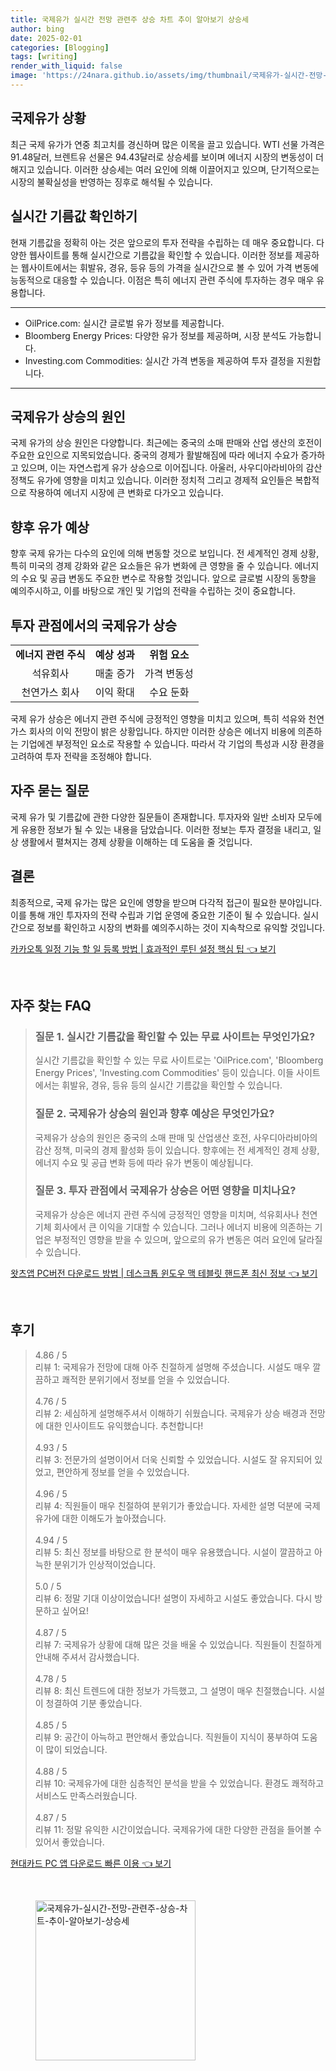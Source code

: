 ```yaml
---
title: 국제유가 실시간 전망 관련주 상승 차트 추이 알아보기 상승세
author: bing
date: 2025-02-01
categories: [Blogging]
tags: [writing]
render_with_liquid: false
image: 'https://24nara.github.io/assets/img/thumbnail/국제유가-실시간-전망-관련주-상승-차트-추이-알아보기-상승세.webp'
---
```



<h2 id='국제유가상황'>국제유가 상황</h2>

<p>최근 국제 유가가 연중 최고치를 경신하며 많은 이목을 끌고 있습니다. WTI 선물 가격은 91.48달러, 브렌트유 선물은 94.43달러로 상승세를 보이며 에너지 시장의 변동성이 더해지고 있습니다. 이러한 상승세는 여러 요인에 의해 이끌어지고 있으며, 단기적으로는 시장의 불확실성을 반영하는 징후로 해석될 수 있습니다.</p>

<h2 id='실시간기름값'>실시간 기름값 확인하기</h2>

<p>현재 기름값을 정확히 아는 것은 앞으로의 투자 전략을 수립하는 데 매우 중요합니다. 다양한 웹사이트를 통해 실시간으로 기름값을 확인할 수 있습니다. 이러한 정보를 제공하는 웹사이트에서는 휘발유, 경유, 등유 등의 가격을 실시간으로 볼 수 있어 가격 변동에 능동적으로 대응할 수 있습니다. 이점은 특히 에너지 관련 주식에 투자하는 경우 매우 유용합니다.</p>

<hr />

<ul>
    <li>OilPrice.com: 실시간 글로벌 유가 정보를 제공합니다.</li>
    <li>Bloomberg Energy Prices: 다양한 유가 정보를 제공하며, 시장 분석도 가능합니다.</li>
    <li>Investing.com Commodities: 실시간 가격 변동을 제공하여 투자 결정을 지원합니다.</li>
</ul>

<hr />

<h2 id='유가상승원인'>국제유가 상승의 원인</h2>

<p>국제 유가의 상승 원인은 다양합니다. 최근에는 중국의 소매 판매와 산업 생산의 호전이 주요한 요인으로 지목되었습니다. 중국의 경제가 활발해짐에 따라 에너지 수요가 증가하고 있으며, 이는 자연스럽게 유가 상승으로 이어집니다. 아울러, 사우디아라비아의 감산 정책도 유가에 영향을 미치고 있습니다. 이러한 정치적 그리고 경제적 요인들은 복합적으로 작용하여 에너지 시장에 큰 변화로 다가오고 있습니다.</p>

<h2 id='향후유가예측'>향후 유가 예상</h2>

<p>향후 국제 유가는 다수의 요인에 의해 변동할 것으로 보입니다. 전 세계적인 경제 상황, 특히 미국의 경제 강화와 같은 요소들은 유가 변화에 큰 영향을 줄 수 있습니다. 에너지의 수요 및 공급 변동도 주요한 변수로 작용할 것입니다. 앞으로 글로벌 시장의 동향을 예의주시하고, 이를 바탕으로 개인 및 기업의 전략을 수립하는 것이 중요합니다.</p>

<h2 id='투자관점'>투자 관점에서의 국제유가 상승</h2>

<table>
    <tr>
        <td style="text-align: center; height: 17px;"><b>에너지 관련 주식</b></td>
        <td style="text-align: center; height: 17px;"><b>예상 성과</b></td>
        <td style="text-align: center; height: 17px;"><b>위험 요소</b></td>
    </tr>
    <tr>
        <td style="text-align: center; height: 17px;">석유회사</td>
        <td style="text-align: center; height: 17px;">매출 증가</td>
        <td style="text-align: center; height: 17px;">가격 변동성</td>
    </tr>
    <tr>
        <td style="text-align: center; height: 17px;">천연가스 회사</td>
        <td style="text-align: center; height: 17px;">이익 확대</td>
        <td style="text-align: center; height: 17px;">수요 둔화</td>
    </tr>
</table>

<p>국제 유가 상승은 에너지 관련 주식에 긍정적인 영향을 미치고 있으며, 특히 석유와 천연가스 회사의 이익 전망이 밝은 상황입니다. 하지만 이러한 상승은 에너지 비용에 의존하는 기업에겐 부정적인 요소로 작용할 수 있습니다. 따라서 각 기업의 특성과 시장 환경을 고려하여 투자 전략을 조정해야 합니다.</p>

<h2 id='자주묻는질문'>자주 묻는 질문</h2>

<p>국제 유가 및 기름값에 관한 다양한 질문들이 존재합니다. 투자자와 일반 소비자 모두에게 유용한 정보가 될 수 있는 내용을 담았습니다. 이러한 정보는 투자 결정을 내리고, 일상 생활에서 펼쳐지는 경제 상황을 이해하는 데 도움을 줄 것입니다.</p>

<h2 id='결론'>결론</h2>

<p>최종적으로, 국제 유가는 많은 요인에 영향을 받으며 다각적 접근이 필요한 분야입니다. 이를 통해 개인 투자자의 전략 수립과 기업 운영에 중요한 기준이 될 수 있습니다. 실시간으로 정보를 확인하고 시장의 변화를 예의주시하는 것이 지속착으로 유익할 것입니다.</p>


<p><a class="click-button" title="카카오톡 일정 기능 할 일 등록 방법 | 효과적인 루틴 설정 핵심 팁" href="https://24nara.github.io/posts/%EC%B9%B4%EC%B9%B4%EC%98%A4%ED%86%A1-%EC%9D%BC%EC%A0%95-%EA%B8%B0%EB%8A%A5-%ED%95%A0-%EC%9D%BC-%EB%93%B1%EB%A1%9D-%EB%B0%A9%EB%B2%95-%ED%9A%A8%EA%B3%BC%EC%A0%81%EC%9D%B8-%EB%A3%A8%ED%8B%B4-%EC%84%A4%EC%A0%95-%ED%95%B5%EC%8B%AC-%ED%8C%81/" rel="dofollow">카카오톡 일정 기능 할 일 등록 방법 | 효과적인 루틴 설정 핵심 팁 👈 보기</a></p><br>
<h2 id='자주_찾는_FAQ'>자주 찾는 FAQ</h2>
<div itemscope="" itemtype="https://schema.org/FAQPage"> 
<blockquote> 
<div itemscope="" itemprop="mainEntity" itemtype="https://schema.org/Question"> 
<h3 itemprop="name">질문 1. 실시간 기름값을 확인할 수 있는 무료 사이트는 무엇인가요?</h3> 
<div itemscope="" itemprop="acceptedAnswer" itemtype="https://schema.org/Answer"> 
<span itemprop="text"> 
<p>실시간 기름값을 확인할 수 있는 무료 사이트로는 'OilPrice.com', 'Bloomberg Energy Prices', 'Investing.com Commodities' 등이 있습니다. 이들 사이트에서는 휘발유, 경유, 등유 등의 실시간 기름값을 확인할 수 있습니다.</p> 
</span> 
</div> 
</div> 

<div itemscope="" itemprop="mainEntity" itemtype="https://schema.org/Question"> 
<h3 itemprop="name">질문 2. 국제유가 상승의 원인과 향후 예상은 무엇인가요?</h3> 
<div itemscope="" itemprop="acceptedAnswer" itemtype="https://schema.org/Answer"> 
<span itemprop="text"> 
<p>국제유가 상승의 원인은 중국의 소매 판매 및 산업생산 호전, 사우디아라비아의 감산 정책, 미국의 경제 활성화 등이 있습니다. 향후에는 전 세계적인 경제 상황, 에너지 수요 및 공급 변화 등에 따라 유가 변동이 예상됩니다.</p> 
</span> 
</div> 
</div> 

<div itemscope="" itemprop="mainEntity" itemtype="https://schema.org/Question"> 
<h3 itemprop="name">질문 3. 투자 관점에서 국제유가 상승은 어떤 영향을 미치나요?</h3> 
<div itemscope="" itemprop="acceptedAnswer" itemtype="https://schema.org/Answer"> 
<span itemprop="text"> 
<p>국제유가 상승은 에너지 관련 주식에 긍정적인 영향을 미치며, 석유회사나 천연기체 회사에서 큰 이익을 기대할 수 있습니다. 그러나 에너지 비용에 의존하는 기업은 부정적인 영향을 받을 수 있으며, 앞으로의 유가 변동은 여러 요인에 달라질 수 있습니다.</p> 
</span> 
</div> 
</div> 
</blockquote> 
</div>
<p><a class="click-button" title="왓츠앱 PC버전 다운로드 방법 | 데스크톱 윈도우 맥 테블릿 핸드폰 최신 정보" href="https://24nara.github.io/posts/%EC%99%93%EC%B8%A0%EC%95%B1-PC%EB%B2%84%EC%A0%84-%EB%8B%A4%EC%9A%B4%EB%A1%9C%EB%93%9C-%EB%B0%A9%EB%B2%95-%EB%8D%B0%EC%8A%A4%ED%81%AC%ED%86%B1-%EC%9C%88%EB%8F%84%EC%9A%B0-%EB%A7%A5-%ED%85%8C%EB%B8%94%EB%A6%BF-%ED%95%B8%EB%93%9C%ED%8F%B0-%EC%B5%9C%EC%8B%A0-%EC%A0%95%EB%B3%B4/" rel="dofollow">왓츠앱 PC버전 다운로드 방법 | 데스크톱 윈도우 맥 테블릿 핸드폰 최신 정보 👈 보기</a></p><br>
<h2 id='후기'>후기</h2>
<div itemscope itemtype="https://schema.org/Product">
  <blockquote>
  <div itemprop="review" itemscope itemtype="https://schema.org/Review">
      <div itemprop="reviewRating" itemscope itemtype="https://schema.org/Rating"> <span itemprop="ratingValue">4.86</span> / <span itemprop="bestRating">5</span> </div>
      <span itemprop="reviewBody">리뷰 1: 국제유가 전망에 대해 아주 친절하게 설명해 주셨습니다. 시설도 매우 깔끔하고 쾌적한 분위기에서 정보를 얻을 수 있었습니다.</span>
  </div>
  <br>
  <div itemprop="review" itemscope itemtype="https://schema.org/Review">
      <div itemprop="reviewRating" itemscope itemtype="https://schema.org/Rating"> <span itemprop="ratingValue">4.76</span> / <span itemprop="bestRating">5</span> </div>
      <span itemprop="reviewBody">리뷰 2: 세심하게 설명해주셔서 이해하기 쉬웠습니다. 국제유가 상승 배경과 전망에 대한 인사이트도 유익했습니다. 추천합니다!</span>
  </div>
  <br>
  <div itemprop="review" itemscope itemtype="https://schema.org/Review">
      <div itemprop="reviewRating" itemscope itemtype="https://schema.org/Rating"> <span itemprop="ratingValue">4.93</span> / <span itemprop="bestRating">5</span> </div>
      <span itemprop="reviewBody">리뷰 3: 전문가의 설명이어서 더욱 신뢰할 수 있었습니다. 시설도 잘 유지되어 있었고, 편안하게 정보를 얻을 수 있었습니다.</span>
  </div>
  <br>
  <div itemprop="review" itemscope itemtype="https://schema.org/Review">
      <div itemprop="reviewRating" itemscope itemtype="https://schema.org/Rating"> <span itemprop="ratingValue">4.96</span> / <span itemprop="bestRating">5</span> </div>
      <span itemprop="reviewBody">리뷰 4: 직원들이 매우 친절하여 분위기가 좋았습니다. 자세한 설명 덕분에 국제유가에 대한 이해도가 높아졌습니다.</span>
  </div>
  <br>
  <div itemprop="review" itemscope itemtype="https://schema.org/Review">
      <div itemprop="reviewRating" itemscope itemtype="https://schema.org/Rating"> <span itemprop="ratingValue">4.94</span> / <span itemprop="bestRating">5</span> </div>
      <span itemprop="reviewBody">리뷰 5: 최신 정보를 바탕으로 한 분석이 매우 유용했습니다. 시설이 깔끔하고 아늑한 분위기가 인상적이었습니다.</span>
  </div>
  <br>
  <div itemprop="review" itemscope itemtype="https://schema.org/Review">
      <div itemprop="reviewRating" itemscope itemtype="https://schema.org/Rating"> <span itemprop="ratingValue">5.0</span> / <span itemprop="bestRating">5</span> </div>
      <span itemprop="reviewBody">리뷰 6: 정말 기대 이상이었습니다! 설명이 자세하고 시설도 좋았습니다. 다시 방문하고 싶어요!</span>
  </div>
  <br>
  <div itemprop="review" itemscope itemtype="https://schema.org/Review">
      <div itemprop="reviewRating" itemscope itemtype="https://schema.org/Rating"> <span itemprop="ratingValue">4.87</span> / <span itemprop="bestRating">5</span> </div>
      <span itemprop="reviewBody">리뷰 7: 국제유가 상황에 대해 많은 것을 배울 수 있었습니다. 직원들이 친절하게 안내해 주셔서 감사했습니다.</span>
  </div>
  <br>
  <div itemprop="review" itemscope itemtype="https://schema.org/Review">
      <div itemprop="reviewRating" itemscope itemtype="https://schema.org/Rating"> <span itemprop="ratingValue">4.78</span> / <span itemprop="bestRating">5</span> </div>
      <span itemprop="reviewBody">리뷰 8: 최신 트렌드에 대한 정보가 가득했고, 그 설명이 매우 친절했습니다. 시설이 청결하여 기분 좋았습니다.</span>
  </div>
  <br>
  <div itemprop="review" itemscope itemtype="https://schema.org/Review">
      <div itemprop="reviewRating" itemscope itemtype="https://schema.org/Rating"> <span itemprop="ratingValue">4.85</span> / <span itemprop="bestRating">5</span> </div>
      <span itemprop="reviewBody">리뷰 9: 공간이 아늑하고 편안해서 좋았습니다. 직원들이 지식이 풍부하여 도움이 많이 되었습니다.</span>
  </div>
  <br>
  <div itemprop="review" itemscope itemtype="https://schema.org/Review">
      <div itemprop="reviewRating" itemscope itemtype="https://schema.org/Rating"> <span itemprop="ratingValue">4.88</span> / <span itemprop="bestRating">5</span> </div>
      <span itemprop="reviewBody">리뷰 10: 국제유가에 대한 심층적인 분석을 받을 수 있었습니다. 환경도 쾌적하고 서비스도 만족스러웠습니다.</span>
  </div>
  <br>
  <div itemprop="review" itemscope itemtype="https://schema.org/Review">
      <div itemprop="reviewRating" itemscope itemtype="https://schema.org/Rating"> <span itemprop="ratingValue">4.87</span> / <span itemprop="bestRating">5</span> </div>
      <span itemprop="reviewBody">리뷰 11: 정말 유익한 시간이었습니다. 국제유가에 대한 다양한 관점을 들어볼 수 있어서 좋았습니다.</span>
  </div>
  </blockquote>
</div>
<p><a class="click-button" title="현대카드 PC 앱 다운로드 빠른 이용" href="https://24nara.github.io/posts/%ED%98%84%EB%8C%80%EC%B9%B4%EB%93%9C-PC-%EC%95%B1-%EB%8B%A4%EC%9A%B4%EB%A1%9C%EB%93%9C-%EB%B9%A0%EB%A5%B8-%EC%9D%B4%EC%9A%A9/" rel="dofollow">현대카드 PC 앱 다운로드 빠른 이용 👈 보기</a></p><br>
<figure class="image"><img src="https://24nara.github.io/assets/img/thumbnail/국제유가-실시간-전망-관련주-상승-차트-추이-알아보기-상승세.webp" alt="국제유가-실시간-전망-관련주-상승-차트-추이-알아보기-상승세" width="256" height="256"></figure>